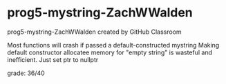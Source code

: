 # prog5-mystring-ZachWWalden
prog5-mystring-ZachWWalden created by GitHub Classroom  

Most functions will crash if passed a default-constructed mystring
Making default constructor allocatee memory for "empty string" is wasteful and inefficient. Just set ptr to nullptr  

grade: 36/40
